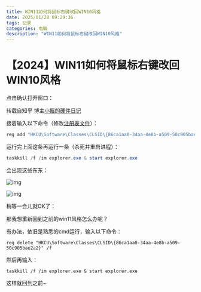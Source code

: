 ```yaml
---
title: WIN11如何将鼠标右键改回WIN10风格
date: 2025/01/28 09:29:36
tags: 记录
categories: 电脑
description: "WIN11如何将鼠标右键改回WIN10风格"
---
```


# 【2024】WIN11如何将鼠标右键改回WIN10风格





点击确认打开窗口：

转载自知乎 博主[小鳐的硬件日记](https://www.zhihu.com/people/65-29-7-11-41)



接着输入以下命令（修改[注册表文件](https://zhida.zhihu.com/search?content_id=249591289&content_type=Article&match_order=1&q=注册表文件&zhida_source=entity)）：

```powershell
reg add "HKCU\Software\Classes\CLSID\{86ca1aa0-34aa-4e8b-a509-50c905bae2a2}\InprocServer32" /f /ve
```

运行完上面这条再运行一条（杀死并重启进程）：

```powershell
taskkill /f /im explorer.exe & start explorer.exe
```

会出现这些东东：

![img](https://pic3.zhimg.com/v2-8e5446e36e0f585a436eb11072b03698_1440w.jpg)

![img](https://picx.zhimg.com/v2-5c79f86c7133764aa7096dacbc4808c1_1440w.jpg)

稍等一会儿就OK了：



那我想重新回到之前的win11风格怎么办呢？

有办法，依旧是熟悉的cmd运行，输入以下命令：

```text
reg delete "HKCU\Software\Classes\CLSID\{86ca1aa0-34aa-4e8b-a509-50c905bae2a2}" /f
```

然后再输入：

```text
taskkill /f /im explorer.exe & start explorer.exe
```



这样就回到之前~